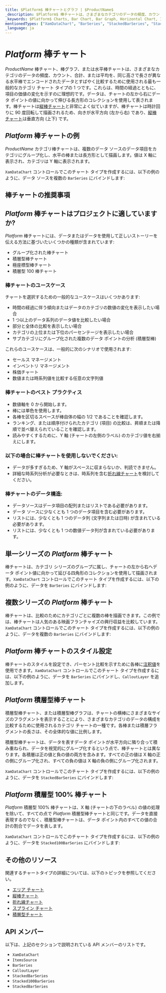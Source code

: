 ```yaml
---
title: $Platform$ 棒チャートとグラフ | $ProductName$
_description: $Platform$ 棒チャートは、さまざまなカテゴリのデータの頻度、カウント、合計、または平均をすばやく比較するために使用される最も一般的なカテゴリ チャート タイプの 1 つです。無料でお試しください。
_keywords: $Platform$ Charts, Bar Chart, Bar Graph, Horizontal Chart, Infragistics, $Platform$ チャート, 棒チャート, 棒グラフ, 水平チャート, インフラジスティックス
mentionedTypes: ["XamDataChart", "BarSeries", "StackedBarSeries", "Stacked100BarSeries"]
_language: ja
---
```

# $Platform$ 棒チャート

$ProductName$ 棒チャート、棒グラフ、または水平棒チャートは、さまざまなカテゴリのデータの頻度、カウント、合計、または平均を、同じ高さで長さが異なる水平棒でエンコードされたデータとすばやく比較するために使用される最も一般的なカテゴリ チャート タイプの 1 つです。これらは、時間の経過とともに、項目の価値の変化を示すのに理想的です。データは、チャートの左から右にデータ ポイントの値に向かって伸びる長方形のコレクションを使用して表されます。棒チャートは[縦棒チャート](column-chart.md)と非常によく似ていますが、棒チャートは時計回りに 90 度回転して描画されるため、向きが水平方向 (左から右) であり、[縦棒チャート](column-chart.md)は垂直方向 (上下) です。

## $Platform$ 棒チャートの例

$ProductName$ カテゴリ棒チャートは、複数のデータ ソースのデータ項目をカテゴリにグループ化し、水平の棒または長方形として描画します。値は X 軸に表示され、カテゴリは Y 軸に表示されます。

`XamDataChart` コントロールでこのチャート タイプを作成するには、以下の例のように、データ ソースを複数の `BarSeries` にバインドします:

<code-view style="height: 600px"
           data-demos-base-url="{environment:dvDemosBaseUrl}"
           iframe-src="{environment:dvDemosBaseUrl}/charts/data-chart-bar-chart-multiple-sources"
           alt="$Platform$ 複数ソースの棒チャート" >
</code-view>

<div class="divider--half"></div>

## 棒チャートの推奨事項

## $Platform$ 棒チャートはプロジェクトに適していますか?

$Platform$ 棒チャートには、データまたはデータを使用して正しいストーリーを伝える方法に基づいたいくつかの種類が含まれています:

- グループ化された棒チャート
- 積層型棒チャート
- 極座標型棒チャート
- 積層型 100 棒チャート

### 棒チャートのユースケース

チャートを選択するための一般的なユースケースはいくつかあります:

- 時間の経過に伴う傾向またはデータのカテゴリの数値の変化を表示したい場合
- 1 つ以上のデータ系列のデータ値を比較したい場合
- 部分と全体の比較を表示したい場合
- カテゴリの上位または下位のパーセンテージを表示したい場合
- サブカテゴリにグループ化された複数のデータ ポイントの分析 (積層型棒)

これらのユースケースは、一般的に次のシナリオで使用されます:

- セールス マネージメント
- インベントリ マネージメント
- 株価チャート
- 数値または時系列値を比較する任意の文字列値

### 棒チャートのベスト プラクティス

- 数値軸を 0 から開始します。
- 棒には単色を使用します。
- 各棒を区切るスペースが棒自体の幅の 1/2 であることを確認します。
- ランキング、または順序付けられたカテゴリ (項目) の比較は、昇順または降順で並べ替えられていることを確認します。
- 読みやすくするために、Y 軸 (チャートの左側のラベル) のカテゴリ値を右揃えにします。

### 以下の場合に棒チャートを使用しないでください:

- データが多すぎるため、Y 軸がスペースに収まらないか、判読できません。
- 詳細な時系列分析が必要なときは、時系列を含む[折れ線チャート](line-chart.md)を検討してください。

### 棒チャートのデータ構造:

- データソースはデータ項目の配列またはリストである必要があります。
- データ ソースに少なくとも 1 つのデータ項目を含む必要があります。
- リストには、少なくとも 1 つのデータ列 (文字列または日時) が含まれている必要があります。
- リストには、少なくとも 1 つの数値データ列が含まれている必要があります。

<div class="divider--half"></div>

## 単一シリーズの $Platform$ 棒チャート

棒チャートは、カテゴリ シリーズのグループに属し、チャートの左から右へデータ ポイント値に向かって延びる四角形のコレクションを使用して描画されます。`XamDataChart` コントロールでこのチャート タイプを作成するには、以下の例のように、データを `BarSeries` にバインドします:

<code-view style="height: 600px"
           data-demos-base-url="{environment:dvDemosBaseUrl}"
           iframe-src="{environment:dvDemosBaseUrl}/charts/data-chart-bar-chart-single-source"
           alt="$Platform$ 単一シリーズの $Platform$ 棒チャート" >
</code-view>

<div class="divider--half"></div>

## 複数シリーズの $Platform$ 棒チャート

棒チャートは、比較のためにカテゴリごとに複数の棒を描画できます。この例では、棒チャートは人気のある映画フランチャイズの興行収益を比較しています。`XamDataChart` コントロールでこのチャート タイプを作成するには、以下の例のように、データを複数の `BarSeries` にバインドします:

<code-view style="height: 600px"
           data-demos-base-url="{environment:dvDemosBaseUrl}"
           iframe-src="{environment:dvDemosBaseUrl}/charts/data-chart-bar-chart-multiple-sources"
           alt="$Platform$ 複数シリーズの $Platform$ 棒チャート" >
</code-view>

<div class="divider--half"></div>

## $Platform$ 棒チャートのスタイル設定

棒チャートのスタイルを設定でき、パーセント比較を示すために各棒に[注釈値](../features/chart-annotations.md)を使用できます。`XamDataChart` コントロールでこのチャート タイプを作成するには、以下の例のように、データを `BarSeries` にバインドし、`CalloutLayer` を追加します。

<code-view style="height: 600px"
           data-demos-base-url="{environment:dvDemosBaseUrl}"
           iframe-src="{environment:dvDemosBaseUrl}/charts/data-chart-bar-chart-styling"
           alt="$Platform$ 棒チャートのスタイル設定" >
</code-view>

<div class="divider--half"></div>

## $Platform$ 積層型棒チャート

積層型棒チャート、または積層型棒グラフは、チャートの横棒にさまざまなサイズのフラグメントを表示することにより、さまざまなカテゴリのデータの構成を比較するために使用されるカテゴリ チャートの一種です。各棒または積層フラグメントの長さは、その全体的な値に比例します。

積層型棒チャートは、データを表すデータ ポイントが水平方向に隣り合って積み重ねられ、データを視覚的にグループ化するという点で、棒チャートとは異なります。各積層は正の値と負の値の両方を含みます。すべての正の値は X 軸の正の側にグループ化され、すべての負の値は X 軸の負の側にグループ化されます。

`XamDataChart` コントロールでこのチャート タイプを作成するには、以下の例のように、データを `StackedBarSeries` にバインドします:

<code-view style="height: 600px"
           data-demos-base-url="{environment:dvDemosBaseUrl}"
           iframe-src="{environment:dvDemosBaseUrl}/charts/data-chart-stacked-bar-chart"
           alt="$Platform$ 積層型棒チャート" >
</code-view>

<div class="divider--half"></div>

## $Platform$ 積層型 100% 棒チャート

$Platform$ 積層型 100% 棒チャートは、X 軸 (チャートの下のラベル) の値の処理を除いて、すべての点で $Platform$ 積層型棒チャートと同じです。データを直接表現するのでなく、積層型棒チャートは、データ ポイント内のすべての値の合計の割合でデータを表します。

`XamDataChart` コントロールでこのチャート タイプを作成するには、以下の例のように、データを `Stacked100BarSeries` にバインドします:

<code-view style="height: 600px"
           data-demos-base-url="{environment:dvDemosBaseUrl}"
           iframe-src="{environment:dvDemosBaseUrl}/charts/data-chart-stacked-100-bar-chart"
           alt="$Platform$ 積層型 100 棒チャート" >
</code-view>

<div class="divider--half"></div>

## その他のリソース

関連するチャートタイプの詳細については、以下のトピックを参照してください。

- [エリア チャート](area-chart.md)
- [縦棒チャート](column-chart.md)
- [折れ線チャート](line-chart.md)
- [スプライン チャート](spline-chart.md)
- [積層型チャート](stacked-chart.md)

## API メンバー

以下は、上記のセクションで説明されている API メンバーのリストです。

- `XamDataChart`
- `ItemsSource`
- `BarSeries`
- `CalloutLayer`
- `StackedBarSeries`
- `Stacked100BarSeries`
- `StackedBarSeries`
